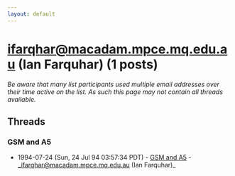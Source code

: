 ```yaml
---
layout: default
---
```


# ifarqhar@macadam.mpce.mq.edu.au (Ian Farquhar) (1 posts)

_Be aware that many list participants used multiple email addresses over their time active on the list. As such this page may not contain all threads available._

## Threads

### GSM and A5
+ 1994-07-24 (Sun, 24 Jul 94 03:57:34 PDT) - [GSM and A5](/archive/1994/07/591137f5d21a21e5e36f31bcd15a521fd645521c2a62ecc035c5a848af790627) - _ifarqhar@macadam.mpce.mq.edu.au (Ian Farquhar)_


